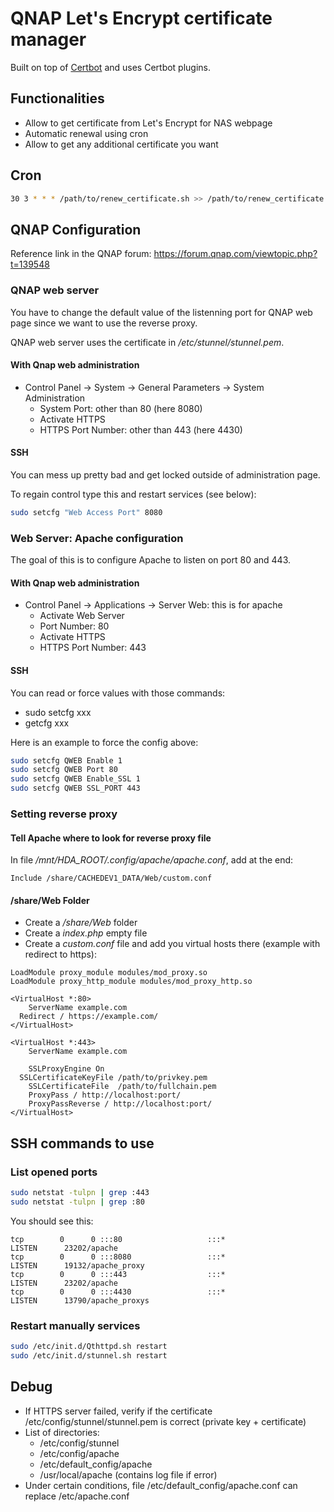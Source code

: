 # QNAP Let's Encrypt certificate manager

Built on top of [Certbot]("https://github.com/certbot/certbot") and uses Certbot plugins.

## Functionalities

* Allow to get certificate from Let's Encrypt for NAS webpage
* Automatic renewal using cron
* Allow to get any additional certificate you want

## Cron

```sh
30 3 * * * /path/to/renew_certificate.sh >> /path/to/renew_certificate.log 2>&1
```

## QNAP Configuration

Reference link in the QNAP forum: https://forum.qnap.com/viewtopic.php?t=139548

### QNAP web server

You have to change the default value of the listenning port for QNAP web page since we want to use the reverse proxy.

QNAP web server uses the certificate in */etc/stunnel/stunnel.pem*.

#### With Qnap web administration

* Control Panel -> System -> General Parameters -> System Administration
  * System Port: other than 80 (here 8080)
  * Activate HTTPS
  * HTTPS Port Number: other than 443 (here 4430)

#### SSH

You can mess up pretty bad and get locked outside of administration page.

To regain control type this and restart services (see below):

```sh
sudo setcfg "Web Access Port" 8080
```

### Web Server: Apache configuration

The goal of this is to configure Apache to listen on port 80 and 443.

#### With Qnap web administration

* Control Panel -> Applications -> Server Web: this is for apache
  * Activate Web Server
  * Port Number: 80
  * Activate HTTPS
  * HTTPS Port Number: 443

#### SSH

You can read or force values with those commands:
* sudo setcfg xxx
* getcfg xxx

Here is an example to force the config above:

```sh
sudo setcfg QWEB Enable 1
sudo setcfg QWEB Port 80
sudo setcfg QWEB Enable_SSL 1
sudo setcfg QWEB SSL_PORT 443
```

### Setting reverse proxy

#### Tell Apache where to look for reverse proxy file

In file */mnt/HDA_ROOT/.config/apache/apache.conf*, add at the end:
```
Include /share/CACHEDEV1_DATA/Web/custom.conf
```

#### /share/Web Folder

- Create a */share/Web* folder
- Create a *index.php* empty file
- Create a *custom.conf* file and add you virtual hosts there (example with redirect to https):

```
LoadModule proxy_module modules/mod_proxy.so
LoadModule proxy_http_module modules/mod_proxy_http.so

<VirtualHost *:80>
	ServerName example.com
  Redirect / https://example.com/
</VirtualHost>

<VirtualHost *:443>
	ServerName example.com

	SSLProxyEngine On
  SSLCertificateKeyFile /path/to/privkey.pem	
	SSLCertificateFile  /path/to/fullchain.pem	
	ProxyPass / http://localhost:port/
	ProxyPassReverse / http://localhost:port/
</VirtualHost>

```

## SSH commands to use

### List opened ports

```sh
sudo netstat -tulpn | grep :443
sudo netstat -tulpn | grep :80
```

You should see this:
```
tcp        0      0 :::80                   :::*                    LISTEN      23202/apache
tcp        0      0 :::8080                 :::*                    LISTEN      19132/apache_proxy
tcp        0      0 :::443                  :::*                    LISTEN      23202/apache
tcp        0      0 :::4430                 :::*                    LISTEN      13790/apache_proxys
```

### Restart manually services

```sh
sudo /etc/init.d/Qthttpd.sh restart
sudo /etc/init.d/stunnel.sh restart
```

## Debug

- If HTTPS server failed, verify if the certificate /etc/config/stunnel/stunnel.pem is correct (private key + certificate)
- List of directories:
  - /etc/config/stunnel
  - /etc/config/apache
  - /etc/default_config/apache
  - /usr/local/apache (contains log file if error)
- Under certain conditions, file /etc/default_config/apache.conf can replace /etc/apache.conf

